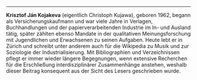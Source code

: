 ---

**Krisztof Ján Kojakeva** (eigentlich Christoph Kujawa), geboren 1962,
begann als Versicherungskaufmann und war viele Jahre in Verlagen,
Buchhandlungen und der papierverarbeitenden Industrie im In- und Ausland
tätig, später zählten ebenso Mandate in der qualitativen
Meinungsforschung mit Jugendlichen und Erwachsenen zu seinen Aufgaben.
Heute lebt er in Zürich und schreibt unter anderem auch für die Wikipedia zu
Musik und zur Soziologie der Industrialisierung. Mit Bibliographien und
Verzeichnissen pflegt er immer wieder längere Begegnungen, wenn
extensive Recherchen für die Erschließung interdisziplinärer
Zusammenhänge anstehen, weshalb dieser Beitrag konsequent aus der Sicht
des Lesers geschrieben wurde.
